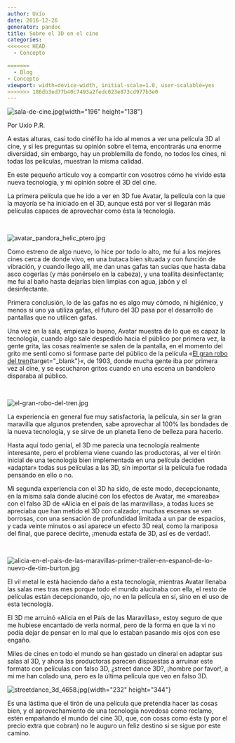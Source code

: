 ```yaml
---
author: Uxío
date: 2016-12-26
generator: pandoc
title: Sobre el 3D en el cine
categories:
<<<<<<< HEAD
  - Concepto

=======
  - Blog
- Concepto
viewport: width=device-width, initial-scale=1.0, user-scalable=yes
>>>>>>> 186db3ed77b40c7493a2fedc023e873cd977b3e0
---
```




![sala-de-cine.jpg](http://www.amenito.com/uploads/sala-de-cine.jpg?v=1275908780144){width="196"
height="138"}

Por Uxío P.R.

A estas alturas, casi todo cinéfilo ha ido al menos a ver una película
3D al cine, y si les preguntas su opinión sobre el tema, encontrarás una
enorme diversidad, sin embargo, hay un problemilla de fondo, no todos
los cines, ni todas las películas, muestran la misma calidad.

En este pequeño artículo voy a compartir con vosotros cómo he vivido
esta nueva tecnología, y mi opinión sobre el 3D del cine.

La primera película que he ido a ver en 3D fue Avatar, la película con
la que la mayoría se ha iniciado en el 3D, aunque está por ver si
llegarán más películas capaces de aprovechar como ésta la tecnología.

 

![avatar_pandora_helic_ptero.jpg](http://entelequia.bligoo.com/media/users/1/79903/images/public/4621/avatar_pandora_helic_ptero.jpg?v=1275908540815)

Como estreno de algo nuevo, lo hice por todo lo alto, me fui a los
mejores cines cerca de donde vivo, en una butaca bien situada y con
función de vibración, y cuando llego allí, me dan unas gafas tan sucias
que hasta daba asco cogerlas (y más ponérselo en la cabeza), y una
toallita desinfectante; me fui al baño hasta dejarlas bien limpias con
agua, jabón y el desinfectante.

Primera conclusión, lo de las gafas no es algo muy cómodo, ni higiénico,
y menos si uno ya utiliza gafas, el futuro del 3D pasa por el desarrollo
de pantallas que no utilicen gafas.

Una vez en la sala, empieza lo bueno, Avatar muestra de lo que es capaz
la tecnología, cuando algo sale despedido hacia el público por primera
vez, la gente grita, las cosas realmente se salen de la pantalla, en el
momento del grito me sentí como si formase parte del público de la
película «[El gran robo del
tren](http://www.cinematismo.com/cine-de-aventuras/el-gran-robo-del-tren/){target="_blank"}«,
de 1903, donde mucha gente iba por primera vez al cine, y se escucharon
gritos cuando en una escena un bandolero disparaba al público.

 

![el-gran-robo-del-tren.jpg](http://www.cinematismo.com/img/el-gran-robo-del-tren.jpg?v=1275908562842)

La experiencia en general fue muy satisfactoria, la película, sin ser la
gran maravilla que algunos pretenden, sabe aprovechar al 100% las
bondades de la nueva tecnología, y se sirve de un planeta lleno de
belleza para hacerlo.

Hasta aquí todo genial, el 3D me parecía una tecnología realmente
interesante, pero el problema viene cuando las productoras, al ver el
tirón inicial de una tecnología bien implementada en una película
deciden «adaptar» todas sus películas a las 3D, sin importar si la
película fue rodada pensando en ello o no.

Mi segunda experiencia con el 3D ha sido, de este modo, decepcionante,
en la misma sala donde aluciné con los efectos de Avatar, me «mareaba»
con el falso 3D de «Alicia en el país de las maravillas», a todas luces
se apreciaba que han metido el 3D con calzador, muchas escenas se ven
borrosas, con una sensación de profundidad limitada a un par de
espacios, y cada veinte minutos o así aparece un efecto 3D real, como la
mariposa del final, que parece decirte, ¡menuda estafa de 3D, así es de
verdad!.

 

![alicia-en-el-pais-de-las-maravillas-primer-trailer-en-espanol-de-lo-nuevo-de-tim-burton.jpg](http://www.notasdecine.es/files/2009/07/alicia-en-el-pais-de-las-maravillas-primer-trailer-en-espanol-de-lo-nuevo-de-tim-burton.jpg?v=1275908631160)

El vil metal le está haciendo daño a esta tecnología, mientras Avatar
llenaba las salas mes tras mes porque todo el mundo alucinaba con ella,
el resto de películas están decepcionando, ojo, no en la película en sí,
sino en el uso de esta tecnología.

El 3D me arruinó «Alicia en el País de las Maravillas», estoy seguro de
que me hubiese encantado de verla normal, pero de la forma en que la vi
no podía dejar de pensar en lo mal que lo estaban pasando mis ojos con
ese engaño.

Miles de cines en todo el mundo se han gastado un dineral en adaptar sus
salas al 3D, y ahora las productoras parecen dispuestas a arruinar este
formato con películas con falso 3D, ¿street dance 3D?, ¡hombre por
favor!, a mi me han colado una, pero es la última película que veo en
falso 3D.

![streetdance_3d_4658.jpg](http://www.elseptimoarte.net/carteles/streetdance_3d_4658.jpg?v=1275908665313){width="232"
height="344"}

Es una lástima que el tirón de una película que pretendía hacer las
cosas bien, y el aprovechamiento de una tecnología novedosa como
reclamo, estén empañando el mundo del cine 3D, que, con cosas como ésta
(y por el precio extra que cobran) no le auguro un feliz destino si se
sigue por este camino.
